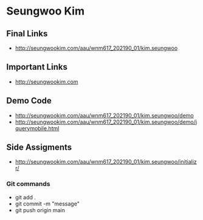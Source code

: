 # Seungwoo Kim

## Final Links

- http://seungwookim.com/aau/wnm617_202190_01/kim.seungwoo

## Important Links

- http://seungwookim.com


## Demo Code

- http://seungwookim.com/aau/wnm617_202190_01/kim.seungwoo/demo
- http://seungwookim.com/aau/wnm617_202190_01/kim.seungwoo/demo/jquerymobile.html

## Side Assigments
- http://seungwookim.com/aau/wnm617_202190_01/kim.seungwoo/initializr/


### Git commands
- git add .
- git commit -m "message"
- git push origin main